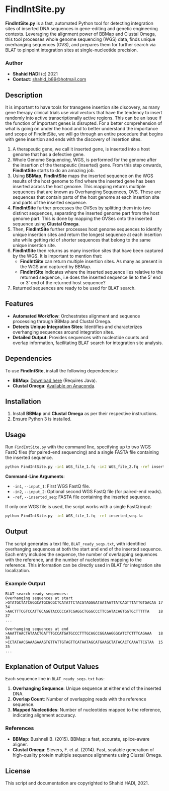 # **FindIntSite.py**

**FindIntSite.py** is a fast, automated Python tool for detecting integration sites of inserted DNA sequences in gene-editing and genetic engineering contexts. Leveraging the alignment power of BBMap and Clustal Omega, this tool processes whole genome sequencing (WGS) data, finds unique overhanging sequences (OVS), and prepares them for further search via BLAT to pinpoint integration sites at single-nucleotide precision.

### **Author**
- **Shahid HADI** (c) 2021
- **Contact**: [shahid_b89@hotmail.com](mailto:shahid_b89@hotmail.com)

## **Description**
It is important to have tools for transgene insertion site discovery, as many gene therapy clinical trials use viral vectors that have the tendency to insert randomly into active transcriptionally active regions. This can be an issue if the function of important genes is disrupted. For a better comprehension of what is going on under the hood and to better understand the importance and scope of FindIntSite, we will go through an entire procedure that begins with gene insertion and ends with the discovery of insertion sites.
1. A therapeutic gene, we call it inserted gene, is inserted into a host genome that has a defective gene.
2. Whole Genome Sequencing, WGS, is performed for the genome after the insertion of the therapeutic (inserted) gene. From this step onwards, **FindIntSite** starts to do an amazing job.
3. Using **BBMap**, **FindIntSite** maps the inserted sequence on the WGS results of the host genome to find where the inserted gene has been inserted across the host genome. This mapping returns multiple sequences that are known as Overhanging Sequences, OVS. These are sequences that contain parts of the host genome at each insertion site and parts of the inserted sequence.
4. **FindIntSite** further processes the OVSes by splitting them into two distinct sequences, separating the inserted genome part from the host genome part. This is done by mapping the OVSes onto the inserted sequence using **Clustal Omega**.
5. Then, **FindIntSite** further processes host genome sequences to identify unique insertion sites and return the longest sequence at each insertion site while getting rid of shorter sequences that belong to the same unique insertion site.
6. **FindIntSite** then returns as many insertion sites that have been captured by the WGS. It is important to mention that:
    - **FindIntSite** can return multiple insertion sites. As many as present in the WGS and captured by BBMap.
    - **FindIntSite** indicates where the inserted sequence lies relative to the returned sequence., i.e does the inserted sequence lie to the 5' end or 3' end of the returned host sequence?
7. Returned sequences are ready to be used for BLAT search.
## **Features**
- **Automated Workflow**: Orchestrates alignment and sequence processing through BBMap and Clustal Omega.
- **Detects Unique Integration Sites**: Identifies and characterizes overhanging sequences around integration sites.
- **Detailed Output**: Provides sequences with nucleotide counts and overlap information, facilitating BLAT search for integration site analysis.

## **Dependencies**
To use **FindIntSite**, install the following dependencies:

- **BBMap**: [Download here](http://sourceforge.net/projects/bbmap/) (Requires Java).
- **Clustal Omega**: [Available on Anaconda](https://anaconda.org/bioconda/clustalo).

## **Installation**

1. Install **BBMap** and **Clustal Omega** as per their respective instructions.
2. Ensure Python 3 is installed.

## **Usage**

Run `FindIntSite.py` with the command line, specifying up to two WGS FastQ files (for paired-end sequencing) and a single FASTA file containing the inserted sequence.

```bash
python FindIntSite.py -in1 WGS_file_1.fq -in2 WGS_file_2.fq -ref inserted_seq.fa
```

**Command-Line Arguments**:
- `-in1`, `--input_1`: First WGS FastQ file.
- `-in2`, `--input_2`: Optional second WGS FastQ file (for paired-end reads).
- `-ref`, `--inserted_seq`: FASTA file containing the inserted sequence.

If only one WGS file is used, the script works with a single FastQ input:

```bash
python FindIntSite.py -in1 WGS_file_1.fq -ref inserted_seq.fa
```

## **Output**

The script generates a text file, `BLAT_ready_seqs.txt`, with identified overhanging sequences at both the start and end of the inserted sequence. Each entry includes the sequence, the number of overlapping sequences with the reference, and the number of nucleotides mapping to the reference. This information can be directly used in BLAT for integration site localization.

### **Example Output**

```plaintext
BLAT search ready sequences:
Overhanging sequences at start
>GTATGCTATCGGGCATGCGCGCTCATATTCTACGTAGGGATAATAATTATCAGTTTATTGTGACAA	17	34
>AACTTTCGTCCATTGCAGGTACCCCCATCGAGGCTGGGCCCTTCGATACAGTGGTGCTTTTTA	18	37
...

Overhanging sequences at end
>AAATTAACTATAACTGATTTGCCATGATGCCCTTTGCAGCCGGAAAGGGCATCTCTTTCAGAAA	18	36
>CCTATAACGAAAGAAAGTGTTATTGTAGTTCATAATAGCATGAAGCTATACACTCAAATTCGTAA	15	35
...
```

## **Explanation of Output Values**
Each sequence line in `BLAT_ready_seqs.txt` has:
1. **Overhanging Sequence**: Unique sequence at either end of the inserted DNA.
2. **Overlap Count**: Number of overlapping reads with the reference sequence.
3. **Mapped Nucleotides**: Number of nucleotides mapped to the reference, indicating alignment accuracy.

### **References**
- **BBMap**: Bushnell B. (2015). BBMap: a fast, accurate, splice-aware aligner. 
- **Clustal Omega**: Sievers, F. et al. (2014). Fast, scalable generation of high-quality protein multiple sequence alignments using Clustal Omega.

## **License**
This script and documentation are copyrighted to Shahid HADI, 2021.





